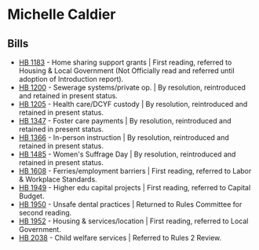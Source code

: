 # Michelle Caldier
## Bills
* [HB 1183](/bill/2021-22/hb/1183/) - Home sharing support grants | First reading, referred to Housing & Local Government (Not Officially read and referred until adoption of Introduction report).
* [HB 1200](/bill/2021-22/hb/1200/) - Sewerage systems/private op. | By resolution, reintroduced and retained in present status.
* [HB 1205](/bill/2021-22/hb/1205/) - Health care/DCYF custody | By resolution, reintroduced and retained in present status.
* [HB 1347](/bill/2021-22/hb/1347/) - Foster care payments | By resolution, reintroduced and retained in present status.
* [HB 1366](/bill/2021-22/hb/1366/) - In-person instruction | By resolution, reintroduced and retained in present status.
* [HB 1485](/bill/2021-22/hb/1485/) - Women's Suffrage Day | By resolution, reintroduced and retained in present status.
* [HB 1608](/bill/2021-22/hb/1608/) - Ferries/employment barriers | First reading, referred to Labor & Workplace Standards.
* [HB 1949](/bill/2021-22/hb/1949/) - Higher edu capital projects | First reading, referred to Capital Budget.
* [HB 1950](/bill/2021-22/hb/1950/) - Unsafe dental practices | Returned to Rules Committee for second reading.
* [HB 1952](/bill/2021-22/hb/1952/) - Housing & services/location | First reading, referred to Local Government.
* [HB 2038](/bill/2021-22/hb/2038/) - Child welfare services | Referred to Rules 2 Review.

